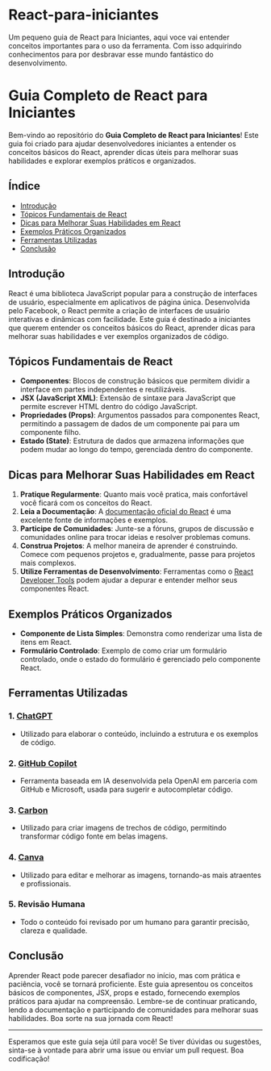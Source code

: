 # React-para-iniciantes
Um pequeno guia de React para Iniciantes, aqui voce vai entender conceitos importantes para o uso da ferramenta. Com isso adquirindo conhecimentos para por desbravar  esse mundo fantástico do desenvolvimento. 
# Guia Completo de React para Iniciantes

Bem-vindo ao repositório do **Guia Completo de React para Iniciantes**! Este guia foi criado para ajudar desenvolvedores iniciantes a entender os conceitos básicos do React, aprender dicas úteis para melhorar suas habilidades e explorar exemplos práticos e organizados.

## Índice

- [Introdução](#introdução)
- [Tópicos Fundamentais de React](#tópicos-fundamentais-de-react)
- [Dicas para Melhorar Suas Habilidades em React](#dicas-para-melhorar-suas-habilidades-em-react)
- [Exemplos Práticos Organizados](#exemplos-práticos-organizados)
- [Ferramentas Utilizadas](#ferramentas-utilizadas)
- [Conclusão](#conclusão)

## Introdução

React é uma biblioteca JavaScript popular para a construção de interfaces de usuário, especialmente em aplicativos de página única. Desenvolvida pelo Facebook, o React permite a criação de interfaces de usuário interativas e dinâmicas com facilidade. Este guia é destinado a iniciantes que querem entender os conceitos básicos do React, aprender dicas para melhorar suas habilidades e ver exemplos organizados de código.

## Tópicos Fundamentais de React

- **Componentes**: Blocos de construção básicos que permitem dividir a interface em partes independentes e reutilizáveis.
- **JSX (JavaScript XML)**: Extensão de sintaxe para JavaScript que permite escrever HTML dentro do código JavaScript.
- **Propriedades (Props)**: Argumentos passados para componentes React, permitindo a passagem de dados de um componente pai para um componente filho.
- **Estado (State)**: Estrutura de dados que armazena informações que podem mudar ao longo do tempo, gerenciada dentro do componente.

## Dicas para Melhorar Suas Habilidades em React

1. **Pratique Regularmente**: Quanto mais você pratica, mais confortável você ficará com os conceitos do React.
2. **Leia a Documentação**: A [documentação oficial do React](https://reactjs.org/docs/getting-started.html) é uma excelente fonte de informações e exemplos.
3. **Participe de Comunidades**: Junte-se a fóruns, grupos de discussão e comunidades online para trocar ideias e resolver problemas comuns.
4. **Construa Projetos**: A melhor maneira de aprender é construindo. Comece com pequenos projetos e, gradualmente, passe para projetos mais complexos.
5. **Utilize Ferramentas de Desenvolvimento**: Ferramentas como o [React Developer Tools](https://reactjs.org/blog/2019/08/15/new-react-devtools.html) podem ajudar a depurar e entender melhor seus componentes React.

## Exemplos Práticos Organizados

- **Componente de Lista Simples**: Demonstra como renderizar uma lista de itens em React.
- **Formulário Controlado**: Exemplo de como criar um formulário controlado, onde o estado do formulário é gerenciado pelo componente React.

## Ferramentas Utilizadas

### 1. [ChatGPT](https://www.openai.com/chatgpt)
- Utilizado para elaborar o conteúdo, incluindo a estrutura e os exemplos de código.

### 2. [GitHub Copilot](https://github.com/features/copilot)
- Ferramenta baseada em IA desenvolvida pela OpenAI em parceria com GitHub e Microsoft, usada para sugerir e autocompletar código.

### 3. [Carbon](https://carbon.now.sh)
- Utilizado para criar imagens de trechos de código, permitindo transformar código fonte em belas imagens.

### 4. [Canva](https://www.canva.com)
- Utilizado para editar e melhorar as imagens, tornando-as mais atraentes e profissionais.

### 5. Revisão Humana
- Todo o conteúdo foi revisado por um humano para garantir precisão, clareza e qualidade.

## Conclusão

Aprender React pode parecer desafiador no início, mas com prática e paciência, você se tornará proficiente. Este guia apresentou os conceitos básicos de componentes, JSX, props e estado, fornecendo exemplos práticos para ajudar na compreensão. Lembre-se de continuar praticando, lendo a documentação e participando de comunidades para melhorar suas habilidades. Boa sorte na sua jornada com React!

---

Esperamos que este guia seja útil para você! Se tiver dúvidas ou sugestões, sinta-se à vontade para abrir uma issue ou enviar um pull request. Boa codificação!
